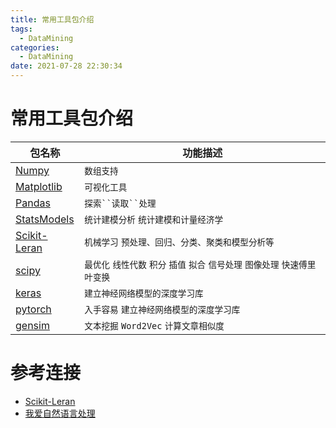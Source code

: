 ```yaml
---
title: 常用工具包介绍
tags:
  - DataMining
categories:
  - DataMining 
date: 2021-07-28 22:30:34
---
```

# 常用工具包介绍

包名称 | 功能描述
-------- | ----- 
[Numpy](https://numpy.org/doc/) | `数组支持`
[Matplotlib](https://matplotlib.org/stable/contents.html) | `可视化工具`
[Pandas](https://pandas.pydata.org/) | `探索``读取``处理`  
[StatsModels](https://www.statsmodels.org/) | `统计建模分析` `统计建模和计量经济学`
[Scikit-Leran](https://scikit-learn.org/0.21/documentation.html) | `机械学习` `预处理、回归、分类、聚类和模型分析等`
[scipy](https://www.scipy.org/docs.html) | `最优化` `线性代数` `积分` `插值` `拟合` `信号处理` `图像处理` `快速傅里叶变换`
[keras](https://keras.io/) | `建立神经网络模型的深度学习库`
[pytorch](https://github.com/apachecn/pytorch-doc-zh) | `入手容易` `建立神经网络模型的深度学习库`
[gensim](https://github.com/RaRe-Technologies/gensim) | `文本挖掘` `Word2Vec` `计算文章相似度`



# 参考连接
- [Scikit-Leran](https://scikit-learn.org/0.21/documentation.html)
- [我爱自然语言处理](https://www.52nlp.cn/)
